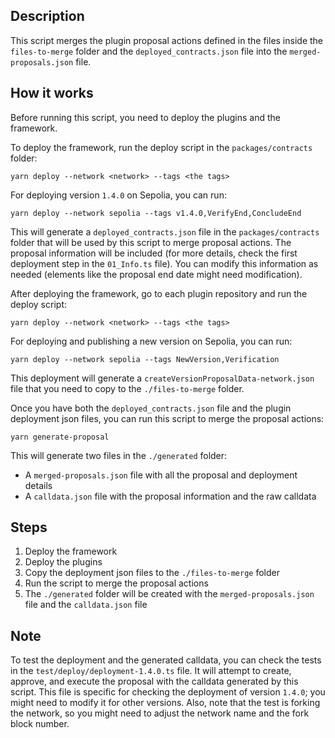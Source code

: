 ## Description

This script merges the plugin proposal actions defined in the files inside the `files-to-merge` folder and the `deployed_contracts.json` file into the `merged-proposals.json` file.

## How it works

Before running this script, you need to deploy the plugins and the framework.

To deploy the framework, run the deploy script in the `packages/contracts` folder:

```
yarn deploy --network <network> --tags <the tags>
```

For deploying version `1.4.0` on Sepolia, you can run:

```
yarn deploy --network sepolia --tags v1.4.0,VerifyEnd,ConcludeEnd
```

This will generate a `deployed_contracts.json` file in the `packages/contracts` folder that will be used by this script to merge proposal actions. The proposal information will be included (for more details, check the first deployment step in the `01_Info.ts` file). You can modify this information as needed (elements like the proposal end date might need modification).

After deploying the framework, go to each plugin repository and run the deploy script:

```
yarn deploy --network <network> --tags <the tags>
```

For deploying and publishing a new version on Sepolia, you can run:

```
yarn deploy --network sepolia --tags NewVersion,Verification
```

This deployment will generate a `createVersionProposalData-network.json` file that you need to copy to the `./files-to-merge` folder.

Once you have both the `deployed_contracts.json` file and the plugin deployment json files, you can run this script to merge the proposal actions:

```
yarn generate-proposal
```

This will generate two files in the `./generated` folder:

- A `merged-proposals.json` file with all the proposal and deployment details
- A `calldata.json` file with the proposal information and the raw calldata

## Steps

1. Deploy the framework
2. Deploy the plugins
3. Copy the deployment json files to the `./files-to-merge` folder
4. Run the script to merge the proposal actions
5. The `./generated` folder will be created with the `merged-proposals.json` file and the `calldata.json` file

## Note

To test the deployment and the generated calldata, you can check the tests in the `test/deploy/deployment-1.4.0.ts` file. It will attempt to create, approve, and execute the proposal with the calldata generated by this script. This file is specific for checking the deployment of version `1.4.0`; you might need to modify it for other versions. Also, note that the test is forking the network, so you might need to adjust the network name and the fork block number.

